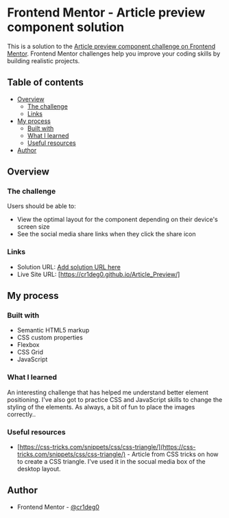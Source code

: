 # Frontend Mentor - Article preview component solution

This is a solution to the [Article preview component challenge on Frontend Mentor](https://www.frontendmentor.io/challenges/article-preview-component-dYBN_pYFT). Frontend Mentor challenges help you improve your coding skills by building realistic projects. 

## Table of contents

- [Overview](#overview)
  - [The challenge](#the-challenge)
  - [Links](#links)
- [My process](#my-process)
  - [Built with](#built-with)
  - [What I learned](#what-i-learned)
  - [Useful resources](#useful-resources)
- [Author](#author)



## Overview

### The challenge

Users should be able to:

- View the optimal layout for the component depending on their device's screen size
- See the social media share links when they click the share icon

### Links

- Solution URL: [Add solution URL here](https://your-solution-url.com)
- Live Site URL: [https://cr1deg0.github.io/Article_Preview/]

## My process

### Built with

- Semantic HTML5 markup
- CSS custom properties
- Flexbox
- CSS Grid
- JavaScript


### What I learned

An interesting challenge that has helped me understand better element positioning. I've also got to practice
CSS and JavaScript skills to change the styling of the elements. As always, a bit of fun to place the images
correctly..

### Useful resources

- [https://css-tricks.com/snippets/css/css-triangle/](https://css-tricks.com/snippets/css/css-triangle/) - Article from CSS tricks on how to create a CSS triangle. I've used it in the socual media
box of the desktop layout.

## Author

- Frontend Mentor - [@cr1deg0](https://www.frontendmentor.io/profile/cr1deg0)


